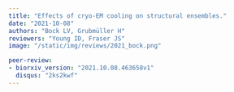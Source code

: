 ```yaml
---
title: "Effects of cryo-EM cooling on structural ensembles."
date: "2021-10-08"
authors: "Bock LV, Grubmüller H"
reviewers: "Young ID, Fraser JS"
image: "/static/img/reviews/2021_bock.png"

peer-review:
- biorxiv_version: "2021.10.08.463658v1"
  disqus: "2ks2kwf"
---
```

